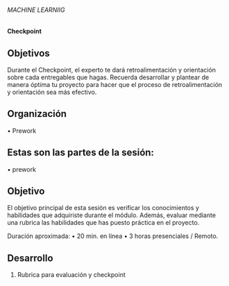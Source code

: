 ###### MACHINE LEARNIIG ######

#### Checkpoint ####

## Objetivos ##
Durante el Checkpoint, el experto te dará retroalimentación y orientación sobre cada entregables que hagas. Recuerda desarrollar y plantear de manera óptima tu proyecto para hacer que el proceso de retroalimentación y orientación sea más efectivo.


## Organización ##

•	Prework


## Estas son las partes de la sesión: ##

•	prework


## Objetivo ##
El objetivo principal de esta sesión es verificar los conocimientos y habilidades que adquiriste durante el módulo. Además, evaluar mediante una rubrica las habilidades que has puesto práctica en el proyecto.


Duración aproximada:
•	20 min. en línea
•	3 horas presenciales / Remoto.


## Desarrollo ##

1.	Rubrica para evaluación y checkpoint
